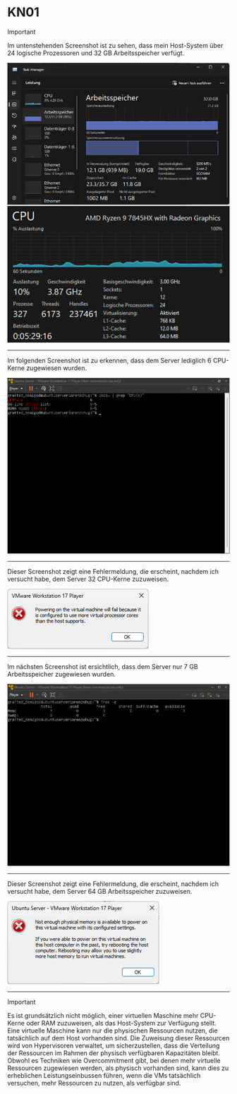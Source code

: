 # KN01

> [!IMPORTANT]
> Im untenstehenden Screenshot ist zu sehen, dass mein Host-System über 24 logische Prozessoren und 32 GB Arbeitsspeicher verfügt.

![](screenshots/mem-host.png)
![](screenshots/cpu-host.png)

***

Im folgenden Screenshot ist zu erkennen, dass dem Server lediglich 6 CPU-Kerne zugewiesen wurden.

![](screenshots/cpu-less.png)

***

Dieser Screenshot zeigt eine Fehlermeldung, die erscheint, nachdem ich versucht habe, dem Server 32 CPU-Kerne zuzuweisen.

![](screenshots/cpu-fail.png)

***

Im nächsten Screenshot ist ersichtlich, dass dem Server nur 7 GB Arbeitsspeicher zugewiesen wurden.

![](screenshots/mem-less.png)

***

Dieser Screenshot zeigt eine Fehlermeldung, die erscheint, nachdem ich versucht habe, dem Server 64 GB Arbeitsspeicher zuzuweisen.

![](screenshots/mem-fail.png)

***

> [!IMPORTANT]
> Es ist grundsätzlich nicht möglich, einer virtuellen Maschine mehr CPU-Kerne oder RAM zuzuweisen, als das Host-System zur Verfügung stellt. Eine virtuelle Maschine kann nur die physischen Ressourcen nutzen, die tatsächlich auf dem Host vorhanden sind. Die Zuweisung dieser Ressourcen wird von Hypervisoren verwaltet, um sicherzustellen, dass die Verteilung der Ressourcen im Rahmen der physisch verfügbaren Kapazitäten bleibt. Obwohl es Techniken wie Overcommitment gibt, bei denen mehr virtuelle Ressourcen zugewiesen werden, als physisch vorhanden sind, kann dies zu erheblichen Leistungseinbussen führen, wenn die VMs tatsächlich versuchen, mehr Ressourcen zu nutzen, als verfügbar sind.
